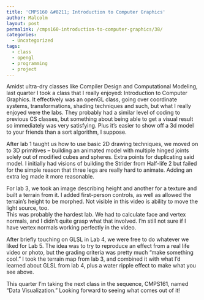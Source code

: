 ```yaml
---
title: 'CMPS160 &#8211; Introduction to Computer Graphics'
author: Malcolm
layout: post
permalink: /cmps160-introduction-to-computer-graphics/38/
categories:
  - Uncategorized
tags:
  - class
  - opengl
  - programming
  - project
---
```

Amidst ultra-dry classes like Compiler Design and Computational Modeling, last quarter I took a class that I really enjoyed: Introduction to Computer Graphics. It effectively was an openGL class, going over coordinate systems, transformations, shading techniques and such, but what I really enjoyed were the labs. They probably had a similar level of coding to previous CS classes, but something about being able to get a visual result so immediately was very satisfying. Plus it&#8217;s easier to show off a 3d model to your friends than a sort algorithm, I suppose.

<p style="text-align: center;">
  <span class='embed-youtube' style='text-align:center; display: block;'></span>
</p>

<p style="text-align: left;">
  After lab 1 taught us how to use basic 2D drawing techniques, we moved on to 3D primitives &#8211; building an animated model with multiple hinged joints solely out of modified cubes and spheres. Extra points for duplicating said model. I initially had visions of building the Strider from Half-life 2 but failed for the simple reason that three legs are really hard to animate. Adding an extra leg made it more reasonable.
</p>

<p style="text-align: center;">
  <span class='embed-youtube' style='text-align:center; display: block;'></span>
</p>

For lab 3, we took an image describing height and another for a texture and built a terrain from it. I added first-person controls, as well as allowed the terrain&#8217;s height to be morphed. Not visible in this video is ability to move the light source, too.  
This was probably the hardest lab. We had to calculate face and vertex normals, and I didn&#8217;t quite grasp what that involved. I&#8217;m still not sure if I have vertex normals working perfectly in the video.

<p style="text-align: center;">
  <span class='embed-youtube' style='text-align:center; display: block;'></span>
</p>

After briefly touching on GLSL in Lab 4, we were free to do whatever we liked for Lab 5. The idea was to try to reproduce an effect from a real life video or photo, but the grading criteria was pretty much &#8220;make something cool.&#8221; I took the terrain map from lab 3, and combined it with what I&#8217;d learned about GLSL from lab 4, plus a water ripple effect to make what you see above.

This quarter I&#8217;m taking the next class in the sequence, CMPS161, named &#8220;Data Visualization.&#8221; Looking forward to seeing what comes out of it!